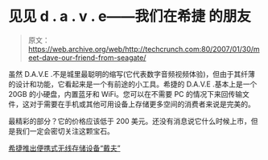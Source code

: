 # 见见 d . a . v . e——我们在希捷 的朋友

> 原文：<https://web.archive.org/web/http://techcrunch.com:80/2007/01/30/meet-dave-our-friend-from-seagate/>

虽然 D.A.V.E .不是城里最聪明的缩写(它代表数字音频视频体验)，但由于其纤薄的设计和功能，它看起来是一个有前途的小工具。希捷的 D.A.V.E .基本上是一个 20GB 的小硬盘，内置蓝牙和 WiFi。您可以在不需要 PC 的情况下来回传输文件，这对于需要在手机或其他可用设备上存储更多空间的消费者来说是完美的。

最精彩的部分？它的价格应该低于 200 美元。还没有消息说它什么时候上市，但是我们一定会密切关注这颗宝石。

[希捷推出便携式无线存储设备“戴夫”](https://web.archive.org/web/20140421063100/http://www.podtech.net/scobleshow/technology/1333/seagate-introduces-dave)